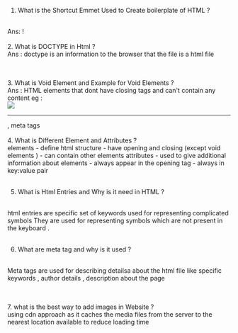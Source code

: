 1. What is the Shortcut Emmet Used to Create boilerplate of HTML ?
<br>
Ans: !
<br><br>
2. What is DOCTYPE in Html ?
<br>
Ans : doctype is an information to the browser that the file is a html file

<br><br>
3. What is Void Element and Example for Void Elements ?
<br>
Ans : HTML elements that dont have closing tags and can't contain any content
eg : <br> <img src = "...."> <hr> , meta tags 
<br><br>
4. What is Different Element and Attributes ?
<br>
elements 
    - define html structure 
    - have opening and closing (except void elements )
    - can contain other elements 
attributes 
    - used to give additional information about elements 
    - always appear in the opening tag
    - always in key:value pair 
<br><br>

5. What is Html Entries and Why is it need in HTML ?
<br>
html entries are specific set of keywords used for representing complicated symbols 
They are used for representing symbols which are not present in the keyboard . 
<br><br>

6. What are meta tag and why is it used ? 
<br>
Meta tags are used for describing detailsa about the html file like specific keywords , author details , description about the page

<br><br>
7. what is the best way to add images in Website ?
<br>
using cdn approach as it caches the media files from the server to the nearest location available to reduce loading time